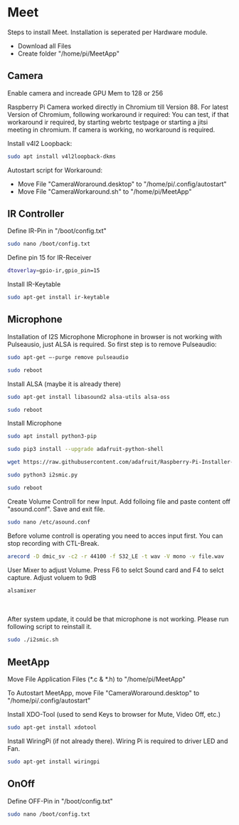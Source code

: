 # Meet
Steps to install Meet. Installation is seperated per Hardware module.
- Download all Files
- Create folder "/home/pi/MeetApp"


## Camera
Enable camera and increade GPU Mem to 128 or 256

Raspberry Pi Camera worked directly in Chromium till Version 88. For latest Version of Chromium, following workaround ir required:
You can test, if that workaround ir required, by starting webrtc testpage or starting a jitsi meeting in chromium. If camera is working, no workaround is required.

Install v4l2 Loopback:
```sh
sudo apt install v4l2loopback-dkms
```
Autostart script for Workaround:
- Move File "CameraWoraround.desktop" to "/home/pi/.config/autostart"
- Move File "CameraWorkaround.sh" to "/home/pi/MeetApp"



## IR Controller
Define IR-Pin in "/boot/config.txt"
```sh
sudo nano /boot/config.txt
```
Define pin 15 for IR-Receiver
```sh
dtoverlay=gpio-ir,gpio_pin=15
```

Install IR-Keytable
```sh
sudo apt-get install ir-keytable
```


## Microphone
Installation of I2S Microphone
Microphone in browser is not working with Pulseausio, just ALSA is required. So first step is to remove Pulseaudio:
```sh
sudo apt-get –-purge remove pulseaudio
```
```sh
sudo reboot
```
Install ALSA (maybe it is already there)
```sh
sudo apt-get install libasound2 alsa-utils alsa-oss
```
```sh
sudo reboot
```
Install Microphone
```sh
sudo apt install python3-pip
```
```sh
sudo pip3 install --upgrade adafruit-python-shell
```
```sh
wget https://raw.githubusercontent.com/adafruit/Raspberry-Pi-Installer-Scripts/master/i2smic.py
```
```sh
sudo python3 i2smic.py
```
```sh
sudo reboot
```
Create Volume Controll for new Input. Add folloing file and paste content off "asound.conf". Save and exit file.
```sh
sudo nano /etc/asound.conf
```
Before volume controll is operating you need to acces input first. You can stop recording  with CTL-Break.
```sh
arecord -D dmic_sv -c2 -r 44100 -f S32_LE -t wav -V mono -v file.wav
```
User Mixer to adjust Volume. Press F6 to selct Sound card and F4 to selct capture. Adjust voluem to 9dB
```sh
alsamixer
```
<br><br>
After system update, it could be that microphone is not working. Please run following script to reinstall it.
```sh
sudo ./i2smic.sh
```

## MeetApp
 Move File Application Files (*.c & *.h) to "/home/pi/MeetApp"<br>

To Autostart MeetApp, move File "CameraWoraround.desktop" to "/home/pi/.config/autostart"

Install XDO-Tool (used to send Keys to browser for Mute, Video Off, etc.)
```sh
sudo apt-get install xdotool
```


Install WiringPi (if not already there). Wiring Pi is required to driver LED and Fan.
```sh
sudo apt-get install wiringpi
```


## OnOff
Define OFF-Pin in "/boot/config.txt"
```sh
sudo nano /boot/config.txt
```
